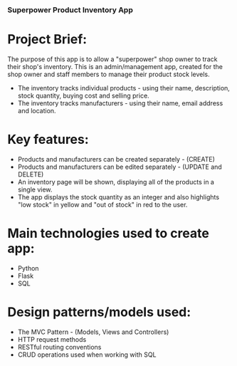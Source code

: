 ### Superpower Product Inventory App ###

# Project Brief:

The purpose of this app is to allow a "superpower" shop owner to track their shop's inventory. This is an admin/management app, created for the shop owner and staff members to manage their product stock levels. 

- The inventory tracks individual products - using their name, description, stock quantity, buying cost and selling price.
- The inventory tracks manufacturers - using their name, email address and location. 

# Key features:
- Products and manufacturers can be created separately - (CREATE)
- Products and manufacturers can be edited separately - (UPDATE and DELETE)
- An inventory page will be shown, displaying all of the products in a single view.
- The app displays the stock quantity as an integer and also highlights "low stock" in yellow and "out of stock" in red to the user.

# Main technologies used to create app:
- Python
- Flask
- SQL

# Design patterns/models used:
- The MVC Pattern - (Models, Views and Controllers)
- HTTP request methods
- RESTful routing conventions
- CRUD operations used when working with SQL
